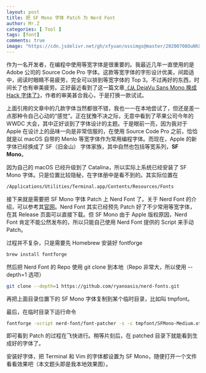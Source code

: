 ```yaml
---
layout: post
title: 把 SF Mono 字体 Patch 为 Nerd Font
author: Mr.Z
categories: [ Tool ]
tags: [font]
comments: true
image: "https://cdn.jsdelivr.net/gh/xfyuan/ossimgs@master/20200708OuNhXm.jpg"
---
```


作为一名开发者，在编程中使用等宽字体是很重要的。我最近几年一直使用的是 Adobe 公司的 Source Code Pro 字体。这款等宽字体的字形设计优美，间距适中，阅读时眼睛不易疲劳，完全可以排到等宽字体的 Top 3。不过再好的东西，时间长了也有审美疲劳。正好最近看到了这一篇文章[《从 DejaVu Sans Mono 换成 Hack 字体了》](https://zhuanlan.zhihu.com/p/89833093)，作者的审美甚合我心，于是打换一款试试。

上面引用的文章中的几款字体当然都很不错，我也一一在本地尝试了，但还是差一点那种令自己心动的“感觉”。正在犹豫不决之际，无意中看到了苹果公司今年的 WWDC 大会，其中正好谈到了字体设计的主题。于是眼前一亮，因为我对于 Apple 在设计上的品味一向是非常信服的，在使用 Source Code Pro 之前，恰恰就是以 macOS 自带的 Menlo 等宽字体作为常用编程字体。而现在，Apple 的新字体已经换成了 SF（旧金山） 字体家族，其中自然也包括等宽系列，**SF Mono**。

因为自己的 macOS 已经升级到了 Catalina，所以实际上系统已经安装了 SF Mono 字体。只是位置比较隐秘，在字体册中是看不到的。其实际位置在

```sh
/Applications/Utilities/Terminal.app/Contents/Resources/Fonts
```

接下来就是需要把 SF Mono 字体 Patch 上 Nerd Font 了。关于 Nerd Font 的介绍，可以参考其[官网](https://github.com/ryanoasis/nerd-fonts)。Nerd Font 其实已经预先 Patch 好了不少常用等宽字体，在其 Release 页面可以直接下载。但 SF Mono 由于 Apple 版权原因，Nerd Font 肯定不能公然发布的，所以只能自己使用 Nerd Font 提供的 Script 来手动 Patch。

过程并不复杂，只是需要先 Homebrew 安装好 fontforge

```sh
brew install fontforge
```

然后把 Nerd Font 的 Repo 使用 git clone 到本地（Repo 非常大，所以使用 --depth=1  选项）

```sh
git clone --depth=1 https://github.com/ryanoasis/nerd-fonts.git
```



再把上面目录位置下的 SF Mono 字体复制到某个临时目录，比如叫 tmpfont。

最后，在临时目录下运行命令

```sh
fontforge -script nerd-font/font-patcher -s -c tmpfont/SFMono-Medium.otf -out ./tmpfont/patched
```

即可看到 Patch 的过程在飞快进行。稍等片刻后，在 patched 目录下就能看到生成好的字体了。

安装好字体，把 Terminal 和 Vim 的字体都设置为 SF Mono，随便打开一个文件看看效果吧（本文题头即是我本地效果图）。

